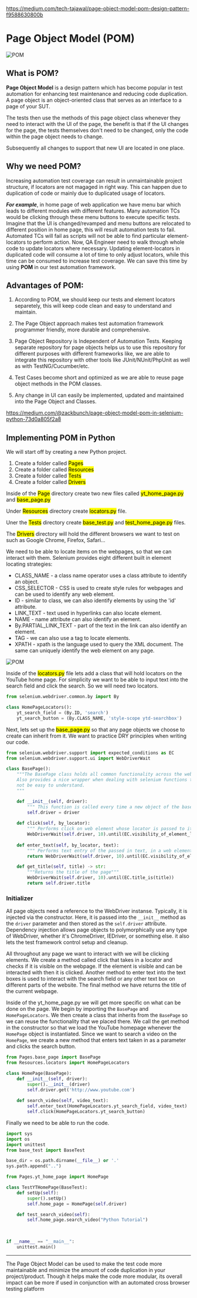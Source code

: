 https://medium.com/tech-tajawal/page-object-model-pom-design-pattern-f9588630800b


# Page Object Model (POM)

![POM](../../00_resources/01_img/test_automation/design_patterns/pom/pom.png)


## What is POM?

**Page Object Model** is a design pattern which has become popular in test automation for enhancing test maintenance and reducing code duplication. A page object is an object-oriented class that serves as an interface to a page of your SUT.

The tests then use the methods of this page object class whenever they need to interact with the UI of the page, the benefit is that if the UI changes for the page, the tests themselves don't need to be changed, only the code within the page object needs to change.

Subsequently all changes to support that new UI are located in one place.


## Why we need POM?

Increasing automation test coverage can result in unmaintainable project structure, if locators are not magaged in right way. This can happen due to duplication of code or mainly due to duplicated usage of locators.

***For example***, in home page of web application we have menu bar which leads to different modules with different features. Many automation TCs would be clicking through these menu buttons to execute specific tests. Imagine that the UI is changed/revamped and menu buttons are relocated to different position in home page, this will result automation tests to fail. Automated TCs will fail as scripts will not be able to find particular element-locators to perform action. 
Now, QA Engineer need to walk through whole code to update locators where necessary. Updating element-locators in duplicated code will consume a lot of time to only adjust locators, while this time can be consumed to increase test coverage. We can save this time by using **POM** in our test automation framework.


## Advantages of POM:

1. According to POM, we should keep our tests and element locators separetely, this will keep code clean and easy to understand and maintain.

2. The Page Object approach makes test automation framework programmer friendly, more durable and comprehensive.

3. Page Object Repository is Independent of Automation Tests. Keeping separate repository for page objects helps us to use this repository for different purposes with different frameworks like, we are able to integrate this repository with other tools like JUnit/NUnit/PhpUnit as well as with TestNG/Cucumber/etc.

4. Test Cases become short and optimized as we are able to reuse page object methods in the POM classes.

5. Any change in UI can easily be implemented, updated and maintained into the Page Object and Classes.


https://medium.com/@zackbunch/page-object-model-pom-in-selenium-python-73d0a805f2a8

## Implementing POM in Python

We will start off by creating a new Python project.

1. Create a folder called <mark>Pages</mark>
2. Create a folder called <mark>Resources</mark>
3. Create a folder called <mark>Tests</mark>
4. Create a folder called <mark>Drivers</mark>

Inside of the <mark>Page</mark> directory create two new files called <mark>yt_home_page.py</mark> and <mark>base_page.py</mark>

Under <mark>Resources</mark> directory create <mark>locators.py</mark> file.

Uner the <mark>Tests</mark> directory create <mark>base_test.py</mark> and <mark>test_home_page.py</mark> files.

The <mark>Drivers</mark> directory will hold the different browsers we want to test on such as Google Chrome, Firefox, Safari...


We need to be able to locate items on the webpages, so that we can interact with them. Selenium provides eight different built in element locating strategies:

- CLASS_NAME - a class name operator uses a class attribute to identify an object.
- CSS_SELECTOR - CSS is used to create style rules for webpages and can be used to identify any web element.
- ID - similar to class, we can also identify elements by using the 'id' attribute.
- LINK_TEXT - text used in hyperlinks can also locate element.
- NAME - name attribute can also identify an element.
- By.PARTIAL_LINK_TEXT - part of the text in the link can also identify an element.
- TAG - we can also use a tag to locate elements.
- XPATH - xpath is the language used to query the XML document. The same can uniquely identify the web element on any page.

![POM](../../00_resources/01_img/test_automation/design_patterns/pom/selenium_locators.pn)

Inside of the <mark>locators.py</mark> file lets add a class that will hold locators on the YouTube home page. For simplicity we want to be able to input text into the search field and click the search. So we will need two locators. 

```python
from selenium.webdriver.common.by import By

class HomePageLocators():
    yt_search_field = (By.ID, 'search')
    yt_search_button = (By.CLASS_NAME, 'style-scope ytd-searchbox')
```

Next, lets set up the <mark>base_page.py</mark> so that any page objects we choose to create can inherit from it. We want to practice DRY principles when writing our code.

```python
from selenium.webdriver.support import expected_conditions as EC
from selenium.webdriver.support.ui import WebDriverWait

class BasePage():
    """The BasePage class holds all common functionality across the website.
    Also provides a nice wrapper when dealing with selenium functions that may
    not be easy to understand.
    """

    def __init__(self, driver):
        """ This function is called every time a new object of the base class is created"""
        self.driver = driver
    
    def click(self, by_locator):
        """ Performs click on web element whose locator is passed to it"""
        WebDriverWait(self.driver, 10).until(EC.visibility_of_element_located(by_locator)).click()
    
    def enter_text(self, by_locator, text):
        """ Performs text entry of the passed in text, in a web element whose locator is passed to it"""
        return WebDriverWait(self.driver, 10).until(EC.visibility_of_element_located(by_locator)).send_keys(text)

    def get_title(self, title) -> str:
        """Returns the title of the page"""
        WebDriverWait(self.driver, 10).until(EC.title_is(title))
        return self.driver.title
```

### **Initializer**

All page objects need a reference to the WebDriver instanse. Typically, it is injected via the constructor. Here, it is passed into the ```__init__``` method as the ```driver``` parameter and then stored as the ```self.driver``` attribute. Dependency injection allows page objects to polymorphically use any type of WebDriver, whether it's ChromeDriver, IEDriver, or something else. it also lets the test framework control setup and cleanup.

All throughout any page we want to interact with we will be clicking elements. We create a method called click that takes in a locator and checks if it is visible on the webpage. If the element is visible and can be interacted with then it is clicked. Another method to enter text into the text boxes is used to interact with the search field or any other text box on different parts of the website. The final method we have  returns the title of the current webpage.

Inside of the <makr>yt_home_page.py</mark> we will get more specific on what can be done on the page. We begin by importing the ```BasePage``` and ```HomePageLocators```. We then create a class that inherits from the ```BasePage``` so we can reuse the functionality that we placed there. We call the get method in the constructor so that we load the YouTube homepage whenever the ```HomePage``` object is instantiated. Since we want to search a video on the ```HomePage```, we create a new method that enters text taken in as a parameter and clicks the search button.

```python
from Pages.base_page import BasePage
from Resources.locators import HomePageLocators

class HomePage(BasePage):
    def __init__(self, driver):
        super().__init__(driver)
        self.driver.get('http://www.youtube.com')
    
    def search_video(self, video_text):
        self.enter_text(HomePageLocators.yt_search_field, video_text)
        self.click(HomePageLocators.yt_search_button)
```

Finally we need to be able to run the code.

```python
import sys
import os
import unittest
from base_test import BaseTest

base_dir = os.path.dirname(__file__) or '.'
sys.path.append("..")

from Pages.yt_home_page import HomePage

class TestYTHomePage(BaseTest):
    def setUp(self):
        super().setUp()
        self.home_page = HomePage(self.driver)

    def test_search_video(self):
        self.home_page.search_video("Python Tutorial")
    
    

if __name__ == "__main__":
    unittest.main()
```


---

The Page Object Model can be used to make the test code more maintainable and minimize the amount of code duplication in your project/product. Though it helps make the code more modular, its overall impact can be more if used in conjunction with an automated cross browser testing platform